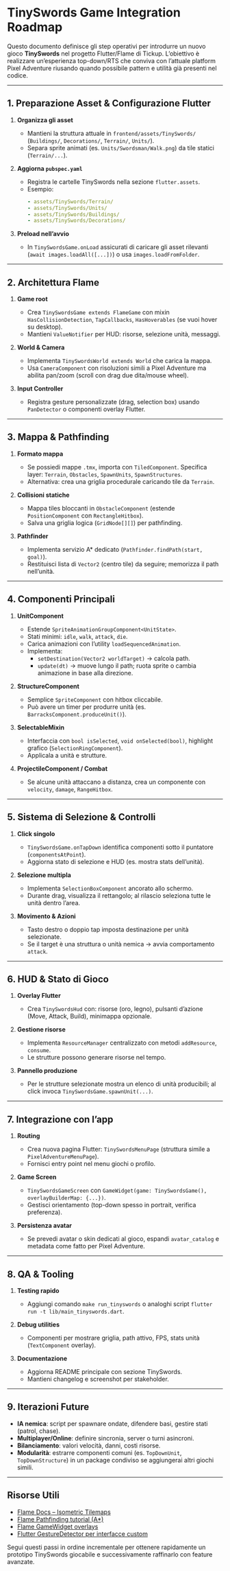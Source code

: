 # TinySwords Game Integration Roadmap

Questo documento definisce gli step operativi per introdurre un nuovo gioco **TinySwords** nel progetto Flutter/Flame di Tickup. L’obiettivo è realizzare un’esperienza top-down/RTS che conviva con l’attuale platform Pixel Adventure riusando quando possibile pattern e utilità già presenti nel codice.

---

## 1. Preparazione Asset & Configurazione Flutter

1. **Organizza gli asset**  
   - Mantieni la struttura attuale in `frontend/assets/TinySwords/` (`Buildings/`, `Decorations/`, `Terrain/`, `Units/`).  
   - Separa sprite animati (es. `Units/Swordsman/Walk.png`) da tile statici (`Terrain/...`).

2. **Aggiorna `pubspec.yaml`**  
   - Registra le cartelle TinySwords nella sezione `flutter.assets`.  
   - Esempio:
     ```yaml
     - assets/TinySwords/Terrain/
     - assets/TinySwords/Units/
     - assets/TinySwords/Buildings/
     - assets/TinySwords/Decorations/
     ```

3. **Preload nell’avvio**  
   - In `TinySwordsGame.onLoad` assicurati di caricare gli asset rilevanti (`await images.loadAll([...])`) o usa `images.loadFromFolder`.

---

## 2. Architettura Flame

1. **Game root**  
   - Crea `TinySwordsGame extends FlameGame` con mixin `HasCollisionDetection`, `TapCallbacks`, `HasHoverables` (se vuoi hover su desktop).  
   - Mantieni `ValueNotifier` per HUD: risorse, selezione unità, messaggi.

2. **World & Camera**  
   - Implementa `TinySwordsWorld extends World` che carica la mappa.  
   - Usa `CameraComponent` con risoluzioni simili a Pixel Adventure ma abilita pan/zoom (scroll con drag due dita/mouse wheel).

3. **Input Controller**  
   - Registra gesture personalizzate (drag, selection box) usando `PanDetector` o componenti overlay Flutter.

---

## 3. Mappa & Pathfinding

1. **Formato mappa**  
   - Se possiedi mappe `.tmx`, importa con `TiledComponent`. Specifica layer: `Terrain`, `Obstacles`, `SpawnUnits`, `SpawnStructures`.  
   - Alternativa: crea una griglia procedurale caricando tile da `Terrain`.

2. **Collisioni statiche**  
   - Mappa tiles bloccanti in `ObstacleComponent` (estende `PositionComponent` con `RectangleHitbox`).  
   - Salva una griglia logica (`GridNode[][]`) per pathfinding.

3. **Pathfinder**  
   - Implementa servizio A* dedicato (`Pathfinder.findPath(start, goal)`).  
   - Restituisci lista di `Vector2` (centro tile) da seguire; memorizza il path nell’unità.

---

## 4. Componenti Principali

1. **UnitComponent**  
   - Estende `SpriteAnimationGroupComponent<UnitState>`.  
   - Stati minimi: `idle`, `walk`, `attack`, `die`.  
   - Carica animazioni con l’utility `loadSequencedAnimation`.  
   - Implementa:
     - `setDestination(Vector2 worldTarget)` → calcola path.  
     - `update(dt)` → muove lungo il path; ruota sprite o cambia animazione in base alla direzione.

2. **StructureComponent**  
   - Semplice `SpriteComponent` con hitbox cliccabile.  
   - Può avere un timer per produrre unità (es. `BarracksComponent.produceUnit()`).

3. **SelectableMixin**  
   - Interfaccia con `bool isSelected`, `void onSelected(bool)`, highlight grafico (`SelectionRingComponent`).  
   - Applicala a unità e strutture.

4. **ProjectileComponent / Combat**  
   - Se alcune unità attaccano a distanza, crea un componente con `velocity`, `damage`, `RangeHitbox`.

---

## 5. Sistema di Selezione & Controlli

1. **Click singolo**  
   - `TinySwordsGame.onTapDown` identifica componenti sotto il puntatore (`componentsAtPoint`).  
   - Aggiorna stato di selezione e HUD (es. mostra stats dell’unità).

2. **Selezione multipla**  
   - Implementa `SelectionBoxComponent` ancorato allo schermo.  
   - Durante drag, visualizza il rettangolo; al rilascio seleziona tutte le unità dentro l’area.

3. **Movimento & Azioni**  
   - Tasto destro o doppio tap imposta destinazione per unità selezionate.  
   - Se il target è una struttura o unità nemica → avvia comportamento `attack`.

---

## 6. HUD & Stato di Gioco

1. **Overlay Flutter**  
   - Crea `TinySwordsHud` con: risorse (oro, legno), pulsanti d’azione (Move, Attack, Build), minimappa opzionale.

2. **Gestione risorse**  
   - Implementa `ResourceManager` centralizzato con metodi `addResource`, `consume`.  
   - Le strutture possono generare risorse nel tempo.

3. **Pannello produzione**  
   - Per le strutture selezionate mostra un elenco di unità producibili; al click invoca `TinySwordsGame.spawnUnit(...)`.

---

## 7. Integrazione con l’app

1. **Routing**  
   - Crea nuova pagina Flutter: `TinySwordsMenuPage` (struttura simile a `PixelAdventureMenuPage`).  
   - Fornisci entry point nel menu giochi o profilo.

2. **Game Screen**  
   - `TinySwordsGameScreen` con `GameWidget(game: TinySwordsGame(), overlayBuilderMap: {...})`.  
   - Gestisci orientamento (top-down spesso in portrait, verifica preferenza).

3. **Persistenza avatar**  
   - Se prevedi avatar o skin dedicati al gioco, espandi `avatar_catalog` e metadata come fatto per Pixel Adventure.

---

## 8. QA & Tooling

1. **Testing rapido**  
   - Aggiungi comando `make run_tinyswords` o analoghi script `flutter run -t lib/main_tinyswords.dart`.

2. **Debug utilities**  
   - Componenti per mostrare griglia, path attivo, FPS, stats unità (`TextComponent` overlay).

3. **Documentazione**  
   - Aggiorna README principale con sezione TinySwords.  
   - Mantieni changelog e screenshot per stakeholder.

---

## 9. Iterazioni Future

- **IA nemica**: script per spawnare ondate, difendere basi, gestire stati (patrol, chase).  
- **Multiplayer/Online**: definire sincronia, server o turni asincroni.  
- **Bilanciamento**: valori velocità, danni, costi risorse.  
- **Modularità**: estrarre componenti comuni (es. `TopDownUnit`, `TopDownStructure`) in un package condiviso se aggiungerai altri giochi simili.

---

## Risorse Utili

- [Flame Docs – Isometric Tilemaps](https://docs.flame-engine.org/main/isometric_tile_map.html)  
- [Flame Pathfinding tutorial (A*)](https://docs.flame-engine.org/main/recipes/path_finding.html)  
- [Flame GameWidget overlays](https://docs.flame-engine.org/main/widget_game.html)  
- [Flutter GestureDetector per interfacce custom](https://api.flutter.dev/flutter/widgets/GestureDetector-class.html)

Segui questi passi in ordine incrementale per ottenere rapidamente un prototipo TinySwords giocabile e successivamente raffinarlo con feature avanzate.
